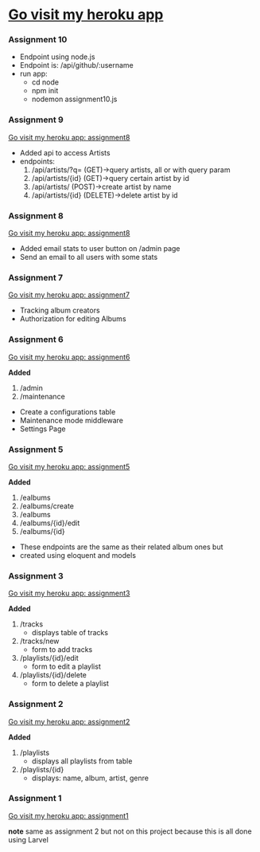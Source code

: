 # [Go visit my heroku app](https://hern784-itp405.herokuapp.com/)

### Assignment 10

* Endpoint using node.js
* Endpoint is: /api/github/:username
* run app:
    * cd node
    * npm init
    * nodemon assignment10.js
 
### Assignment 9
[Go visit my heroku app: assignment8](https://hern784-itp405.herokuapp.com/)

* Added api to access Artists
* endpoints:
    1. /api/artists/?q=     (GET)->query artists, all or with query param
    2. /api/artists/{id}    (GET)->query certain artist by id
    3. /api/artists/        (POST)->create artist by name
    4. /api/artists/{id}    (DELETE)->delete artist by id
 
### Assignment 8
[Go visit my heroku app: assignment8](https://hern784-itp405.herokuapp.com/)

* Added email stats to user button on /admin page
* Send an email to all users with some stats

### Assignment 7
[Go visit my heroku app: assignment7](https://hern784-itp405.herokuapp.com/)

* Tracking album creators
* Authorization for editing Albums

### Assignment 6
[Go visit my heroku app: assignment6](https://hern784-itp405.herokuapp.com/)

**Added**
1. /admin
2. /maintenance
 
* Create a configurations table
* Maintenance mode middleware
* Settings Page
 
### Assignment 5
[Go visit my heroku app: assignment5](https://hern784-itp405.herokuapp.com/)

**Added**
1. /ealbums
2. /ealbums/create
3. /ealbums
4. /ealbums/{id}/edit
5. /ealbums/{id}

* These endpoints are the same as their related album ones but
* created using eloquent and models

### Assignment 3
[Go visit my heroku app: assignment3](https://hern784-itp405.herokuapp.com/)

**Added**
1. /tracks
    - displays table of tracks
2. /tracks/new
    - form to add tracks
3. /playlists/{id}/edit
    - form to edit a playlist
4. /playlists/{id}/delete
    - form to delete a playlist


### Assignment 2

[Go visit my heroku app: assignment2](https://hern784-itp405.herokuapp.com/playlists)

**Added**
1. /playlists
    - displays all playlists from table
2. /playlists/{id}
    - displays: name, album, artist, genre

### Assignment 1

[Go visit my heroku app: assignment1]( https://hern784-itp405-assignment1.herokuapp.com/j )

**note** same as assignment 2 but not on this project because this is all done using Larvel

